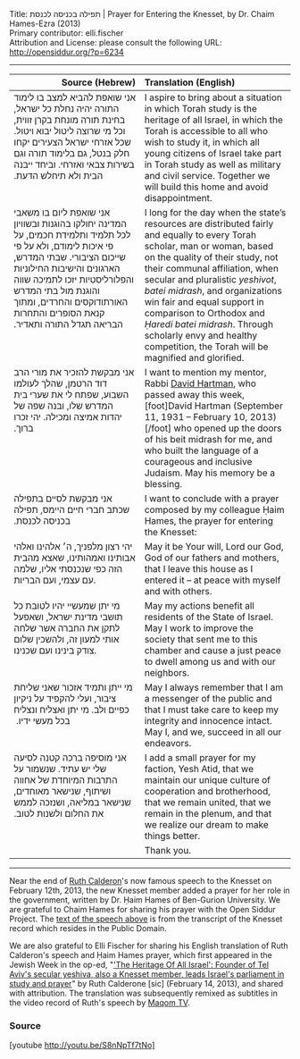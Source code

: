 <html>
<head></head>
<body>
Title: תפילה בכניסה לכנסת | Prayer for Entering the Knesset, by Dr. Chaim Hames-Ezra (2013)<br />
Primary contributor: elli.fischer<br />
Attribution and License: please consult the following URL: <a href="http://opensiddur.org/?p=6234">http://opensiddur.org/?p=6234</a>
<p />
<hr />

<table style="margin-left: auto;margin-right: auto;" class="draggable">
<thead><tr><th id="x" style="text-align: right;">Source (Hebrew)</th><th style="text-align: left;">Translation (English)</th></tr></thead>
<tbody>
<tr><td style="vertical-align:top;" width="46%">
<div class="commentary"><span lang="he">
 אני שואפת להביא למצב בו לימוד התורה יהיה נחלת כל ישראל, בחינת תורה מונחת בקרן זווית, וכל מי שרוצה ליטול יבוא ויטול. שכל אזרחי ישראל הצעירים יקחו חלק בנטל, גם בלימוד תורה וגם בשירות צבאי ואזרחי. וביחד ייבנה הבית ולא תיחלש הדעת.‏
</span></div></td>
 
<td style="vertical-align:top;" width="53%"><div class="english">
I aspire to bring about a situation in which Torah study is the heritage of all Israel, in which the Torah is accessible to all who wish to study it, in which all young citizens of Israel take part in Torah study as well as military and civil service. Together we will build this home and avoid disappointment.
</div></td></tr>


<tr><td style="vertical-align:top;" width="46%"><div class="commentary"><span lang="he">
אני שואפת ליום בו משאבי המדינה יחולקו בהוגנות ובשוויון לכל תלמיד ותלמידת חכמים, על פי איכות לימודם, ולא על פי שייכום הציבורי. שבתי המדרש, הארגונים והישיבות החילוניות והפלורליסטיות יזכו לתמיכה שווה והוגנת מול בתי המדרש האורתודוקסים והחרדים, ומתוך קנאת הסופרים והתחרות הבריאה תגדל התורה ותאדיר.‏
</span></div></td>
 
<td style="vertical-align:top;" width="53%"><div class="english">
I long for the day when the state’s resources are distributed fairly and equally to every Torah scholar, man or woman, based on the quality of their study, not their communal affiliation, when secular and pluralistic <em>yeshivot</em>, <em>batei midrash</em>, and organizations win fair and equal support in comparison to Orthodox and <em>Ḥaredi batei midrash</em>. Through scholarly envy and healthy competition, the Torah will be magnified and glorified.
</div></td></tr>


<tr><td style="vertical-align:top;" width="46%"><div class="commentary"><span lang="he">
אני מבקשת להזכיר את מורי הרב דוד הרטמן, שהלך לעולמו השבוע, שפתח לי את שערי בית המדרש שלו, ובנה שפה של יהדות אמיצה ומכילה. יהי זכרו ברוך.‏
</span></div></td>
 
<td style="vertical-align:top;" width="53%"><div class="english">
I want to mention my mentor, Rabbi <a href="http://en.wikipedia.org/wiki/David_Hartman_%28rabbi%29">David Hartman</a>, who passed away this week,[foot]David Hartman (September 11, 1931 – February 10, 2013)[/foot] who opened up the doors of his beit midrash for me, and who built the language of a courageous and inclusive Judaism. May his memory be a blessing.
</div></td></tr>


<tr><td style="vertical-align:top;" width="46%"><div class="commentary"><span lang="he">
אני מבקשת לסיים בתפילה שכתב חברי חיים היימס, תפילה בכניסה לכנסת.‏
</span></div></td>
 
<td style="vertical-align:top;" width="53%"><div class="english">
I want to conclude with a prayer composed by my colleague Ḥaim Hames, the prayer for entering the Knesset:
</div></td></tr>


<tr><td style="vertical-align:top;" width="46%"><div class="liturgy"><span lang="he">
יהי רצון מלפניך, 
ה׳ אלהינו ואלהי אבותינו ואמהותינו, 
שאצא מהבית הזה כפי שנכנסתי אליו, 
שלמה עם עצמי, 
ועם הבריות. 
</span></div></td>
 
<td style="vertical-align:top;" width="53%"><div class="english">
May it be Your will, 
Lord our God, God of our fathers and mothers, 
that I leave this house as I entered it – 
at peace with myself 
and with others. 
</div></td></tr>


<tr><td style="vertical-align:top;" width="46%"><div class="liturgy"><span lang="he">
מי יתן שמעשיי יהיו לטובת כל תושבי מדינת ישראל, 
ושאפעל לתקן את החברה אשר שלחה אותי למעון זה, 
ולהשכין שלום צודק בינינו ועם שכנינו. 
</span></div></td>
 
<td style="vertical-align:top;" width="53%"><div class="english">
May my actions benefit all residents of the State of Israel. 
May I work to improve the society that sent me to this chamber 
and cause a just peace to dwell among us and with our neighbors. 
</div></td></tr>


<tr><td style="vertical-align:top;" width="46%"><div class="liturgy"><span lang="he">
מי ייתן ותמיד אזכור שאני שליחת ציבור, 
ועלי להקפיד על ניקיון כפיים ולב. 
מי יתן ואצליח ונצליח בכל מעשי ידיו. ‏
</span></div></td>
 
<td style="vertical-align:top;" width="53%"><div class="english">
May I always remember that I am a messenger of the public 
and that I must take care to keep my integrity and innocence intact. 
May I, and we, succeed in all our endeavors.
</div></td></tr>


<tr><td style="vertical-align:top;" width="46%"><div class="liturgy"><span lang="he">
אני מוסיפה ברכה קטנה לסיעה שלי יש עתיד. 
שנשמור על התרבות המיוחדת של אחווה ושיתוף, 
שנישאר מאוחדים, שנישאר במליאה, 
ושנזכה לממש את החלום ולשנות לטוב.‏
</span></div></td>
 
<td style="vertical-align:top;" width="53%"><div class="english">
I add a small prayer for my faction, Yesh Atid, 
that we maintain our unique culture of cooperation and brotherhood, 
that we remain united, that we remain in the plenum, 
and that we realize our dream to make things better. 
</div></td></tr>


<tr><td style="vertical-align:top;" width="46%"><div class="liturgy"><span lang="he">
</span></div></td>
 
<td style="vertical-align:top;" width="53%"><div class="english">
Thank you.
</div></td></tr>
</tbody></table>


<hr />
Near the end of <a href="http://en.wikipedia.org/wiki/Ruth_Calderon">Ruth Calderon</a>'s now famous speech to the Knesset on February 12th, 2013, the new Knesset member added a prayer for her role in the government, written by Dr. Ḥaim Hames of Ben-Gurion University. We are grateful to Chaim Hames for sharing his prayer with the Open Siddur Project. The <a href="http://yeshatid.org.il/rootkalderon_firstspeech">text of the speech above</a> is from the transcript of the Knesset record which resides in the Public Domain.

We are also grateful to Elli Fischer for sharing his English translation of Ruth Calderon's speech and Ḥaim Hames prayer, which first appeared in the Jewish Week in the op-ed, "<a href="http://www.thejewishweek.com/editorial-opinion/opinion/heritage-all-israel">'The Heritage Of All Israel': Founder of Tel Aviv's secular yeshiva, also a Knesset member, leads Israel's parliament in study and prayer</a>" by Ruth Calderone [sic] (February 14, 2013), and shared with attribution. The translation was subsequently remixed as subtitles in the video record of Ruth's speech by <a href="http://www.youtube.com/watch?v=S8nNpTf7tNo">Maqom TV</a>.

<h3>Source</h3>

[youtube http://youtu.be/S8nNpTf7tNo]
</body>
</html>